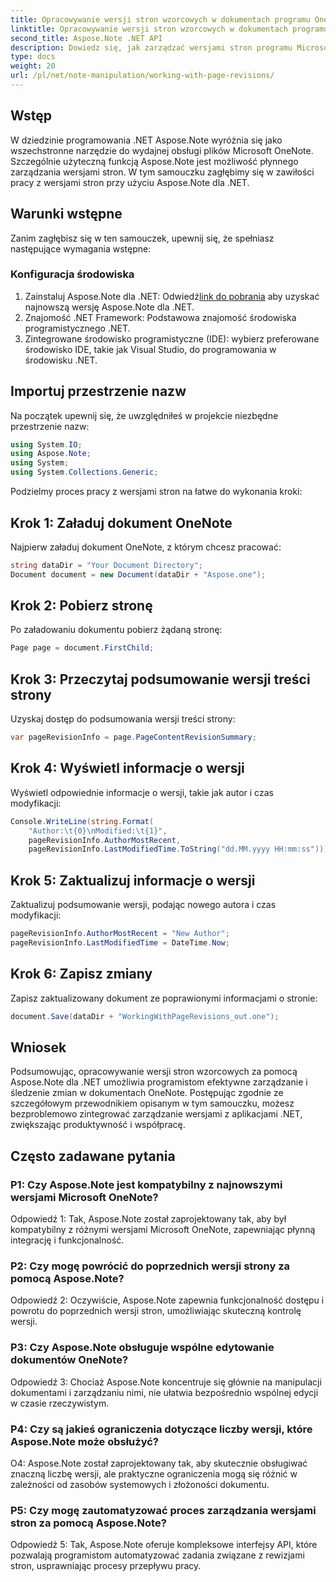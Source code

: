 ```yaml
---
title: Opracowywanie wersji stron wzorcowych w dokumentach programu OneNote
linktitle: Opracowywanie wersji stron wzorcowych w dokumentach programu OneNote
second_title: Aspose.Note .NET API
description: Dowiedz się, jak zarządzać wersjami stron programu Microsoft OneNote za pomocą Aspose.Note. Przewodnik krok po kroku dotyczący bezproblemowej integracji i kontroli wersji w aplikacjach .NET.
type: docs
weight: 20
url: /pl/net/note-manipulation/working-with-page-revisions/
---
```

## Wstęp

W dziedzinie programowania .NET Aspose.Note wyróżnia się jako wszechstronne narzędzie do wydajnej obsługi plików Microsoft OneNote. Szczególnie użyteczną funkcją Aspose.Note jest możliwość płynnego zarządzania wersjami stron. W tym samouczku zagłębimy się w zawiłości pracy z wersjami stron przy użyciu Aspose.Note dla .NET.

## Warunki wstępne

Zanim zagłębisz się w ten samouczek, upewnij się, że spełniasz następujące wymagania wstępne:

### Konfiguracja środowiska

1.  Zainstaluj Aspose.Note dla .NET: Odwiedź[link do pobrania](https://releases.aspose.com/note/net/) aby uzyskać najnowszą wersję Aspose.Note dla .NET.
2. Znajomość .NET Framework: Podstawowa znajomość środowiska programistycznego .NET.
3. Zintegrowane środowisko programistyczne (IDE): wybierz preferowane środowisko IDE, takie jak Visual Studio, do programowania w środowisku .NET.

## Importuj przestrzenie nazw

Na początek upewnij się, że uwzględniłeś w projekcie niezbędne przestrzenie nazw:

```csharp
using System.IO;
using Aspose.Note;
using System;
using System.Collections.Generic;
```

Podzielmy proces pracy z wersjami stron na łatwe do wykonania kroki:

## Krok 1: Załaduj dokument OneNote

Najpierw załaduj dokument OneNote, z którym chcesz pracować:

```csharp
string dataDir = "Your Document Directory";
Document document = new Document(dataDir + "Aspose.one");
```

## Krok 2: Pobierz stronę

Po załadowaniu dokumentu pobierz żądaną stronę:

```csharp
Page page = document.FirstChild;
```

## Krok 3: Przeczytaj podsumowanie wersji treści strony

Uzyskaj dostęp do podsumowania wersji treści strony:

```csharp
var pageRevisionInfo = page.PageContentRevisionSummary;
```

## Krok 4: Wyświetl informacje o wersji

Wyświetl odpowiednie informacje o wersji, takie jak autor i czas modyfikacji:

```csharp
Console.WriteLine(string.Format(
    "Author:\t{0}\nModified:\t{1}",
    pageRevisionInfo.AuthorMostRecent,
    pageRevisionInfo.LastModifiedTime.ToString("dd.MM.yyyy HH:mm:ss")));
```

## Krok 5: Zaktualizuj informacje o wersji

Zaktualizuj podsumowanie wersji, podając nowego autora i czas modyfikacji:

```csharp
pageRevisionInfo.AuthorMostRecent = "New Author";
pageRevisionInfo.LastModifiedTime = DateTime.Now;
```

## Krok 6: Zapisz zmiany

Zapisz zaktualizowany dokument ze poprawionymi informacjami o stronie:

```csharp
document.Save(dataDir + "WorkingWithPageRevisions_out.one");
```

## Wniosek

Podsumowując, opracowywanie wersji stron wzorcowych za pomocą Aspose.Note dla .NET umożliwia programistom efektywne zarządzanie i śledzenie zmian w dokumentach OneNote. Postępując zgodnie ze szczegółowym przewodnikiem opisanym w tym samouczku, możesz bezproblemowo zintegrować zarządzanie wersjami z aplikacjami .NET, zwiększając produktywność i współpracę.

## Często zadawane pytania

### P1: Czy Aspose.Note jest kompatybilny z najnowszymi wersjami Microsoft OneNote?

Odpowiedź 1: Tak, Aspose.Note został zaprojektowany tak, aby był kompatybilny z różnymi wersjami Microsoft OneNote, zapewniając płynną integrację i funkcjonalność.

### P2: Czy mogę powrócić do poprzednich wersji strony za pomocą Aspose.Note?

Odpowiedź 2: Oczywiście, Aspose.Note zapewnia funkcjonalność dostępu i powrotu do poprzednich wersji stron, umożliwiając skuteczną kontrolę wersji.

### P3: Czy Aspose.Note obsługuje wspólne edytowanie dokumentów OneNote?

Odpowiedź 3: Chociaż Aspose.Note koncentruje się głównie na manipulacji dokumentami i zarządzaniu nimi, nie ułatwia bezpośrednio wspólnej edycji w czasie rzeczywistym.

### P4: Czy są jakieś ograniczenia dotyczące liczby wersji, które Aspose.Note może obsłużyć?

O4: Aspose.Note został zaprojektowany tak, aby skutecznie obsługiwać znaczną liczbę wersji, ale praktyczne ograniczenia mogą się różnić w zależności od zasobów systemowych i złożoności dokumentu.

### P5: Czy mogę zautomatyzować proces zarządzania wersjami stron za pomocą Aspose.Note?

Odpowiedź 5: Tak, Aspose.Note oferuje kompleksowe interfejsy API, które pozwalają programistom automatyzować zadania związane z rewizjami stron, usprawniając procesy przepływu pracy.